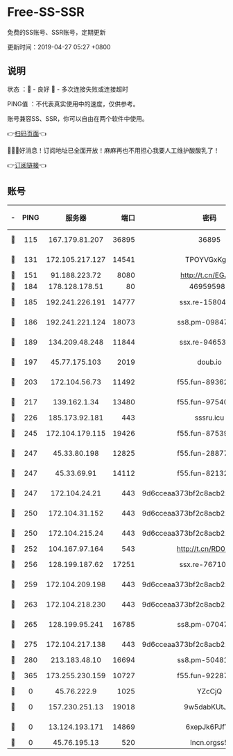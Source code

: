 # Free-SS-SSR

免费的SS账号、SSR账号，定期更新

更新时间：2019-04-27 05:27 +0800

## 说明

状态     ：🙂 - 良好 🙁 - 多次连接失败或连接超时

PING值   ：不代表真实使用中的速度，仅供参考。

账号兼容SS、SSR，你可以自由在两个软件中使用。

👉[扫码页面](https://liesauer.github.io/Free-SS-SSR/)👈

🎉🎉🎉好消息！订阅地址已全面开放！麻麻再也不用担心我要人工维护酸酸乳了！

👉[订阅链接](https://www.liesauer.net/yogurt/subscribe?ACCESS_TOKEN=DAYxR3mMaZAsaqUb)👈

## 账号

|-|PING|服务器|端口|密码|加密方式|区域|
|:----:|:----:|:-----:|-----:|:----:|:----:|:----:|
|🙂|115|167.179.81.207|36895|36895|aes-256-cfb|JP|
|🙂|131|172.105.217.127|14541|TPOYVGxKglpi|aes-256-cfb|JP|
|🙂|151|91.188.223.72|8080|http://t.cn/EGJIyrl|rc4-md5|RU|
|🙂|184|178.128.178.51|80|469595985|chacha20|US|
|🙂|185|192.241.226.191|14777|ssx.re-15804157|aes-256-cfb|US|
|🙂|186|192.241.221.124|18073|ss8.pm-09847750|aes-256-cfb|US|
|🙂|189|134.209.48.248|11844|ssx.re-94653207|aes-256-cfb|US|
|🙂|197|45.77.175.103|2019|doub.io|aes-128-ctr|SG|
|🙂|203|172.104.56.73|11492|f55.fun-89362117|aes-256-cfb|SG|
|🙂|217|139.162.1.34|13480|f55.fun-97540163|aes-256-cfb|SG|
|🙂|226|185.173.92.181|443|sssru.icu|rc4-md5|RU|
|🙂|245|172.104.179.115|19426|f55.fun-87539428|aes-256-cfb|SG|
|🙂|247|45.33.80.198|12825|f55.fun-28877106|aes-256-cfb|US|
|🙂|247|45.33.69.91|14112|f55.fun-82132228|aes-256-cfb|US|
|🙂|247|172.104.24.21|443|9d6cceaa373bf2c8acb22e60b6a58be6|aes-256-cfb|US|
|🙂|250|172.104.31.152|443|9d6cceaa373bf2c8acb22e60b6a58be6|aes-256-cfb|US|
|🙂|250|172.104.215.24|443|9d6cceaa373bf2c8acb22e60b6a58be6|aes-256-cfb|US|
|🙂|252|104.167.97.164|543|http://t.cn/RD0D7sx|rc4-md5|CA|
|🙂|256|128.199.187.62|17251|ssx.re-76710195|aes-256-cfb|SG|
|🙂|259|172.104.209.198|443|9d6cceaa373bf2c8acb22e60b6a58be6|aes-256-cfb|US|
|🙂|263|172.104.218.230|443|9d6cceaa373bf2c8acb22e60b6a58be6|aes-256-cfb|US|
|🙂|265|128.199.95.241|16785|ss8.pm-07047085|aes-256-cfb|SG|
|🙂|275|172.104.217.138|443|9d6cceaa373bf2c8acb22e60b6a58be6|aes-256-cfb|US|
|🙂|280|213.183.48.10|16694|ss8.pm-50481530|rc4-md5|RU|
|🙂|365|173.255.230.159|10727|f55.fun-92287038|aes-256-cfb|US|
|🙁|0|45.76.222.9|1025|YZcCjQ|rc4-md5|JP|
|🙁|0|157.230.251.13|19018|9w5dabKUtJTa|aes-256-cfb|SG|
|🙁|0|13.124.193.171|14869|6xepJk6PJfYz|aes-256-cfb|KR|
|🙁|0|45.76.195.13|520|lncn.orgss5|rc4|JP|
